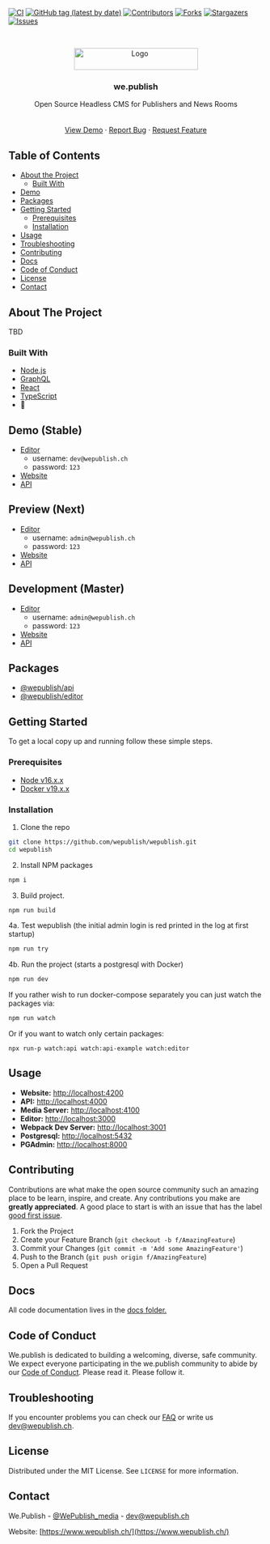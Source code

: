<!--
*** Thanks for checking out this README Template. If you have a suggestion that would
*** make this better, please fork the repo and create a pull request or simply open
*** an issue with the tag "enhancement".
*** Thanks again! Now go create something AMAZING! :D
***
***
***
*** To avoid retyping too much info. Do a search and replace for the following:
*** github_username, repo_name, twitter_handle, email
-->

<!-- PROJECT SHIELDS -->
<!--
*** I'm using markdown "reference style" links for readability.
*** Reference links are enclosed in brackets [ ] instead of parentheses ( ).
*** See the bottom of this document for the declaration of the reference variables
*** for contributors-url, forks-url, etc. This is an optional, concise syntax you may use.
*** https://www.markdownguide.org/basic-syntax/#reference-style-links
-->

[![CI][cicd-shield]][cicd-url]
[![GitHub tag (latest by date)][tag-shield]][tag-url]
[![Contributors][contributors-shield]][contributors-url]
[![Forks][forks-shield]][forks-url]
[![Stargazers][stars-shield]][stars-url]
[![Issues][issues-shield]][issues-url]

<!-- PROJECT LOGO -->
<br />
<p align="center">
  <a href="https://github.com/wepublish/wepublish">
    <img src="assets/wepublish.svg" alt="Logo" width="245" height="43">
  </a>

  <h3 align="center">we.publish</h3>

  <p align="center">
    Open Source Headless CMS for Publishers and News Rooms
    <br />
    <!-- <a href="https://github.com/github_username/repo_name"><strong>Explore the docs »</strong></a>-->
    <br />
    <br />
    <a href="#demo-stable">View Demo</a>
    ·
    <a href="https://github.com/wepublish/wepublish/issues">Report Bug</a>
    ·
    <a href="https://github.com/wepublish/wepublish/issues">Request Feature</a>
  </p>
</p>

<!-- TABLE OF CONTENTS -->

## Table of Contents

- [About the Project](#about-the-project)
  - [Built With](#built-with)
- [Demo](#demo-stable)
- [Packages](#packages)
- [Getting Started](#getting-started)
  - [Prerequisites](#prerequisites)
  - [Installation](#installation)
- [Usage](#usage)
- [Troubleshooting](#troubleshooting)
- [Contributing](#contributing)
- [Docs](#docs)
- [Code of Conduct](#code-of-conduct)
- [License](#license)
- [Contact](#contact)

<!-- ABOUT THE PROJECT -->

## About The Project

<!--[![Product Name Screen Shot][product-screenshot]](https://example.com)-->

TBD

### Built With

- [Node.js](https://nodejs.org/)
- [GraphQL](https://graphql.org/)
- [React](https://reactjs.org/)
- [TypeScript](https://www.typescriptlang.org/)
- :green_heart:

## Demo (Stable)

- [Editor](https://editor.demo.wepublish.media)
  - username: `dev@wepublish.ch`
  - password: `123`
- [Website](https://demo.wepublish.media)
- [API](https://api.demo.wepublish.media)

## Preview (Next)

- [Editor](https://editor.next.wepublish.media)
  - username: `admin@wepublish.ch`
  - password: `123`
- [Website](https://next.wepublish.media)
- [API](https://api.next.wepublish.media)

## Development (Master)

- [Editor](https://editor.dev.wepublish.media)
  - username: `admin@wepublish.ch`
  - password: `123`
- [Website](https://dev.wepublish.media)
- [API](https://api.dev.wepublish.media)

## Packages

- [@wepublish/api](./libs/api)
- [@wepublish/editor](./apps/editor)

<!-- GETTING STARTED -->

## Getting Started

To get a local copy up and running follow these simple steps.

### Prerequisites

- [Node v16.x.x][node-download-url]
- [Docker v19.x.x][docker-download-url]

### Installation

1. Clone the repo

```sh
git clone https://github.com/wepublish/wepublish.git
cd wepublish
```

2. Install NPM packages

```sh
npm i
```

3. Build project.

```sh
npm run build
```

4a. Test wepublish (the initial admin login is red printed in the log at first startup)

```sh
npm run try
```

4b. Run the project (starts a postgresql with Docker)

```sh
npm run dev
```

If you rather wish to run docker-compose separately you can just watch the packages via:

```sh
npm run watch
```

Or if you want to watch only certain packages:

```
npx run-p watch:api watch:api-example watch:editor
```

<!-- USAGE EXAMPLES -->

## Usage

- **Website:** [http://localhost:4200](http://localhost:4200)
- **API:** [http://localhost:4000](http://localhost:4000)
- **Media Server:** [http://localhost:4100](http://localhost:4100)
- **Editor:** [http://localhost:3000](http://localhost:3000)
- **Webpack Dev Server:** [http://localhost:3001](http://localhost:3001)
- **Postgresql:** [http://localhost:5432](http://localhost:5432)
- **PGAdmin:** [http://localhost:8000](http://localhost:8000)

<!-- CONTRIBUTING -->

## Contributing

Contributions are what make the open source community such an amazing place to be learn, inspire, and create. Any contributions you make are **greatly appreciated**.
A good place to start is with an issue that has the label [good first issue](https://github.com/wepublish/wepublish/issues?q=is%3Aissue+is%3Aopen+label%3A%22good+first+issue%22).

1. Fork the Project
2. Create your Feature Branch (`git checkout -b f/AmazingFeature`)
3. Commit your Changes (`git commit -m 'Add some AmazingFeature'`)
4. Push to the Branch (`git push origin f/AmazingFeature`)
5. Open a Pull Request

## Docs

All code documentation lives in the [docs folder.][documentation-url]

## Code of Conduct

We.publish is dedicated to building a welcoming, diverse, safe community.
We expect everyone participating in the we.publish community to abide by our [Code of Conduct][code-of-conduct-url].
Please read it. Please follow it.

<!-- FAQ -->

## Troubleshooting

If you encounter problems you can check our [FAQ][faq-md-url] or write us [dev@wepublish.ch](mailto:dev@wepublish.ch).

<!-- LICENSE -->

## License

Distributed under the MIT License. See `LICENSE` for more information.

<!-- CONTACT -->

## Contact

We.Publish - [@WePublish_media](https://twitter.com/WePublish_media) - [dev@wepublish.ch](mailto:dev@wepublish.ch)

Website: [https://www.wepublish.ch/](https://www.wepublish.ch/)

<!-- ACKNOWLEDGEMENTS -->

<!-- MARKDOWN LINKS & IMAGES -->
<!-- https://www.markdownguide.org/basic-syntax/#reference-style-links -->

[cicd-shield]: https://github.com/wepublish/wepublish/workflows/CI%2FCD/badge.svg
[cicd-url]: https://github.com/wepublish/wepublish/actions?query=workflow%3ACI%2FCD
[tag-shield]: https://img.shields.io/github/v/tag/wepublish/wepublish?style=flat
[tag-url]: https://github.com/wepublish/wepublish/tags
[contributors-shield]: https://img.shields.io/github/contributors/wepublish/wepublish.svg?style=flat
[contributors-url]: https://github.com/wepublish/wepublish/graphs/contributors
[forks-shield]: https://img.shields.io/github/forks/wepublish/wepublish.svg?style=flat
[forks-url]: https://github.com/wepublish/wepublish/network/members
[stars-shield]: https://img.shields.io/github/stars/wepublish/wepublish.svg?style=flat
[stars-url]: https://github.com/wepublish/wepublish/stargazers
[issues-shield]: https://img.shields.io/github/issues/wepublish/wepublish.svg?style=flat
[issues-url]: https://github.com/github_username/repo/issues
[license-shield]: https://img.shields.io/github/license/github_username/repo.svg?style=flat
[license-url]: https://github.com/wepublish/wepublish/blob/master/LICENSE.txt
[linkedin-shield]: https://img.shields.io/badge/-LinkedIn-black.svg?style=flat&logo=linkedin&colorB=555
[linkedin-url]: https://linkedin.com/company/we-publish
[product-screenshot]: images/screenshot.png
[node-download-url]: https://nodejs.org/en/download/current/
[docker-download-url]: https://www.docker.com/get-started
[vscode-download-url]: https://code.visualstudio.com/Download
[vscode-prettier-download-url]: https://marketplace.visualstudio.com/items?itemName=esbenp.prettier-vscode
[package-json-url]: package.json
[faq-md-url]: FAQ.md
[code-of-conduct-url]: CODE_OF_CONDUCT.md
[documentation-url]: docs/README.md

